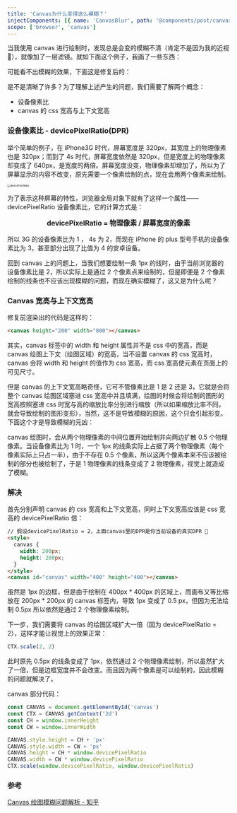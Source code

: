 ```yaml
---
title: 'Canvas为什么变得这么模糊？'
injectComponents: [{ name: 'CanvasBlur', path: '@components/post/canvas_blur.vue' }]
scope: ['browser', 'canvas']
---
```


当我使用 canvas 进行绘制时，发现总是会变的模糊不清（肯定不是因为我的近视 🤣），就像加了一层滤镜。就如下面这个例子，我画了一些东西：

<CanvasBlur/>

可能看不出模糊的效果，下面这是修复后的：

<CanvasBlur fixed/>

是不是清晰了许多？为了理解上述产生的问题，我们需要了解两个概念：

- 设备像素比
- canvas 的 css 宽高与上下文宽高

### 设备像素比 - devicePixelRatio(DPR)

举个简单的例子，在 iPhone3G 时代，屏幕宽度是 320px，其宽度上的物理像素也是 320px；而到了 4s 时代，屏幕宽度依然是 320px，但是宽度上的物理像素却变成了 640px，是宽度的两倍。屏幕宽度没变，物理像素却增加了，所以为了屏幕显示的内容不改变，原先需要一个像素绘制的点，现在会用两个像素来绘制。

<img src="https://res.zrain.fun/images/2022/04/New%20Page-08388adc8c5e2751827a91cfe4ec80ab.png" alt="devicePixelRatio" style="zoom:40%;" />

为了表示这种屏幕的特性，浏览器全局对象下就有了这样一个属性——devicePixelRatio 设备像素比，它的计算方式是：

<p style="text-align:center;font-size:1.1em;font-weight:bold">devicePixelRatio = 物理像素 / 屏幕宽度的像素</p>

所以 3G 的设备像素比为 1 ， 4s 为 2，而现在 iPhone 的 plus 型号手机的设备像素比为 3，甚至部分出现了比值为 4 的安卓设备。

回到 canvas 上的问题上，当我们想要绘制一条 1px 的线时，由于当前浏览器的设备像素比是 2，所以实际上是通过 2 个像素点来绘制的，但是即便是 2 个像素绘制的线条也不应该出现模糊的问题，而现在确实模糊了，这又是为什么呢？

### Canvas 宽高与上下文宽高

修复前渲染出的代码是这样的：

```html
<canvas height="200" width="800"></canvas>
```

其实，canvas 标签中的 width 和 height 属性并不是 css 中的宽高，而是 canvas 绘图上下文（绘图区域）的宽高，当不设置 canvas 的 css 宽高时，canvas 会将 width 和 height 的值作为 css 宽高，而 css 宽高使元素在页面上的可见尺寸。

但是 canvas 的上下文宽高略奇怪，它可不管像素比是 1 是 2 还是 3，它就是会将整个 canvas 绘图区域塞进 css 宽高中并且填满，绘图的时候会将绘制的图形的宽高按照塞进 css 时宽与高的缩放比率分别进行缩放（所以如果缩放比率不同，就会导致绘制的图形变形），当然，这不是导致模糊的原因，这个只会引起形变。下面这个才是导致模糊的元凶：

canvas 绘图时，会从两个物理像素的中间位置开始绘制并向两边扩散 0.5 个物理像素。当设备像素比为 1 时，一个 1px 的线条实际上占据了两个物理像素（每个像素实际上只占一半），由于不存在 0.5 个像素，所以这两个像素本来不应该被绘制的部分也被绘制了，于是 1 物理像素的线条变成了 2 物理像素，视觉上就造成了模糊。

### 解决

首先分别声明 canvas 的 css 宽高和上下文宽高，同时上下文宽高应该是 css 宽高的 devicePixelRatio 倍：

```html
// 假设devicePixelRatio = 2，上面canvas里的DPR是你当前设备的真实DPR 🙌
<style>
  canvas {
    width: 200px;
    height: 200px;
  }
</style>
<canvas id="canvas" width="400" height="400"></canvas>
```

虽然是 1px 的边框，但是由于绘制在 400px \* 400px 的区域上，而画布又等比缩放在 200px \* 200px 的 canvas 标签内，导致 1px 变成了 0.5 px，但因为无法绘制 0.5px 所以依然是通过 2 个物理像素绘制。

下一步，我们需要将 canvas 的绘图区域扩大一倍（因为 devicePixelRatio = 2），这样才能让视觉上的效果正常：

```javascript
CTX.scale(2, 2)
```

此时原先 0.5px 的线条变成了 1px，依然通过 2 个物理像素绘制，所以虽然扩大了一倍，但是边框宽度并不会改变。而且因为两个像素是可以绘制的，因此模糊 的问题就解决了。

canvas 部分代码：

```javascript
const CANVAS = document.getElementById('canvas')
const CTX = CANVAS.getContext('2d')
const CH = window.innerHeight
const CW = window.innerWidth

CANVAS.style.height = CH + 'px'
CANVAS.style.width = CW + 'px'
CANVAS.height = CH * window.devicePixelRatio
CANVAS.width = CW * window.devicePixelRatio
CTX.scale(window.devicePixelRatio, window.devicePixelRatio)
```

### 参考

[Canvas 绘图模糊问题解析 - 知乎](https://zhuanlan.zhihu.com/p/31426945)
